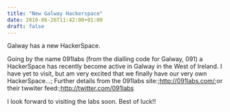 ```yaml
---
title: "New Galway Hackerspace"
date: 2010-06-26T11:42:00+01:00
draft: false
---
```


Galway has a new HackerSpace.

Going by the name 091labs (from the dialling code for Galway, 091) a HackerSpace has recently become active in Galway in the West of Ireland. I have yet to visit, but am very excited that we finally have our very own HackerSpace...;
Further details from the 091labs site:;<a href=http://091labs.com/>http://091labs.com/</a>;or their twwiter feed:;<a href=http://twitter.com/091labs>http://twitter.com/091labs</a>

I look forward to visiting the labs soon.
Best of luck!!
